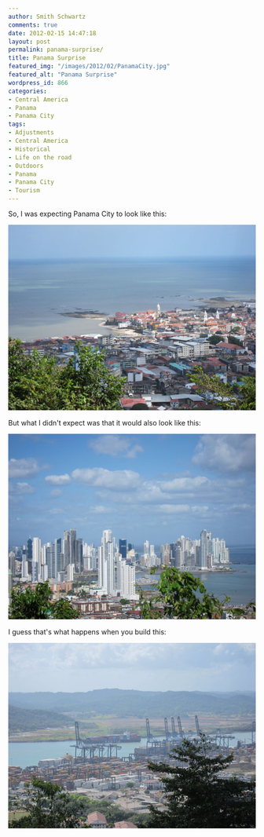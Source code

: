 ```yaml
---
author: Smith Schwartz
comments: true
date: 2012-02-15 14:47:18
layout: post
permalink: panama-surprise/
title: Panama Surprise
featured_img: "/images/2012/02/PanamaCity.jpg"
featured_alt: "Panama Surprise"
wordpress_id: 866
categories:
- Central America
- Panama
- Panama City
tags:
- Adjustments
- Central America
- Historical
- Life on the road
- Outdoors
- Panama
- Panama City
- Tourism
---
```


So, I was expecting Panama City to look like this:

![](/images/2012/02/Panama150212_01.jpg)

But what I didn't expect was that it would also look like this:

![](/images/2012/02/Panama150212_02.jpg)


  

I guess that's what happens when you build this:

![](/images/2012/02/Panama150212_03.jpg)
